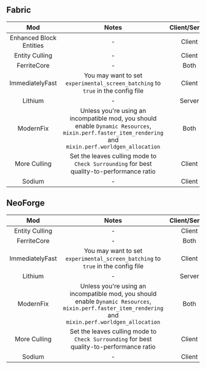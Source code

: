 ## Fabric
| Mod | Notes | Client/Server |
|:---:|:---:|:---:|
| Enhanced Block Entities | - | Client |
| Entity Culling | - | Client |
| FerriteCore | - | Both |
| ImmediatelyFast | You may want to set `experimental_screen_batching` to `true` in the config file | Client |
| Lithium | - | Server |
| ModernFix | Unless you're using an incompatible mod, you should enable `Dynamic Resources`, `mixin.perf.faster_item_rendering` and `mixin.perf.worldgen_allocation` | Both |
| More Culling | Set the leaves culling mode to `Check Surrounding` for best quality-to-performance ratio | Client |
| Sodium | - | Client |

## NeoForge
| Mod | Notes | Client/Server |
|:---:|:---:|:---:|
| Entity Culling | - | Client |
| FerriteCore | - | Both |
| ImmediatelyFast | You may want to set `experimental_screen_batching` to `true` in the config file | Client |
| Lithium | - | Server |
| ModernFix | Unless you're using an incompatible mod, you should enable `Dynamic Resources`, `mixin.perf.faster_item_rendering` and `mixin.perf.worldgen_allocation` | Both |
| More Culling | Set the leaves culling mode to `Check Surrounding` for best quality-to-performance ratio | Client |
| Sodium | - | Client |
